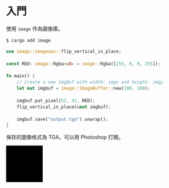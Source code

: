 # 入門

使用 `image` 作為圖像庫。

```
$ cargo add image
```

```rust
use image::imageops::flip_vertical_in_place;

const RED: image::Rgba<u8> = image::Rgba([255, 0, 0, 255]);

fn main() {
    // Create a new ImgBuf with width: imgx and height: imgy
    let mut imgbuf = image::ImageBuffer::new(100, 100);

    imgbuf.put_pixel(52, 41, RED);
    flip_vertical_in_place(&mut imgbuf);

    imgbuf.save("output.tga").unwrap();
}
```

保存的圖像格式為 TGA，可以用 Photoshop 打開。

![Alt text](img/0.png)